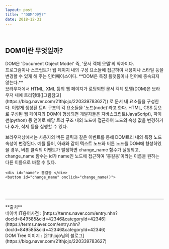 ```yaml
---
layout: post
title: "'DOM'이란?"
date: 2018-12-31
---  
```

<br/>
<h2>DOM이란 무엇일까?</h2>
DOM은 'Document Object Model' 즉, '문서 객체 모델'의 약자이다.<br/>
프로그램이나 스크립트가 웹 페이지 내의 구성 요소들에 접근하여 내용이나 스타일 등을 변경할 수 있게 해 주는 인터페이스이다. 
**DOM은 특정 플랫폼이나 언어에 종속되지 않는다.** 
 <br/>
브라우저에서 HTML, XML 등의 웹 페이지가 로딩되면 문서 객체 모델(DOM)은 브라우저 내에 트리형태([그림참고](https://blog.naver.com/21thjojo/220339783627))
로 문서 내 요소들을 구성한다. 이렇게 생성된 트리 구조의 각 요소들을 '노드(node)'라고 한다. HTML, CSS 등으로 구성된 웹 페이지의 DOM이 형성되면 개발자들은
자바스크립트(JavaScript), 파이썬(python) 등 언어로 해당 트리 구조 내의 노드에 접근하여 노드의 속성 값을 변경하거나 추가, 삭제 등을 실행할 수 있다.<br/>

브라우저상에서는 사용자의 버튼 클릭과 같은 이벤트를 통해 DOM트리 내의 특정 노드 속성이 변경된다. 예를 들어, 아래와 같이 텍스트 노드와 버튼 노드를 DOM에
형성하였을 경우, 버튼 클릭의 이벤트가 발생하면 change_name 함수가 실행되고, change_name 함수는 id가 name인 노드에 접근하여 '홍길동'이라는 이름을 원하는
다른 이름으로 바꿀 수 있다. 

```
<div id="name"> 홍길동 </div>
<button id="change_name" onclick="change_name()">
```
<br/>
<br/>
<hr/>
**출처**
<br/>
네이버 IT용어사전 : [https://terms.naver.com/entry.nhn?docId=849585&cid=42346&categoryId=42346] (https://terms.naver.com/entry.nhn?docId=849585&cid=42346&categoryId=42346)
<br/>
DOM Tree 이미지 : [21thjojo님의 블로그](https://blog.naver.com/21thjojo/220339783627)
<br/>
